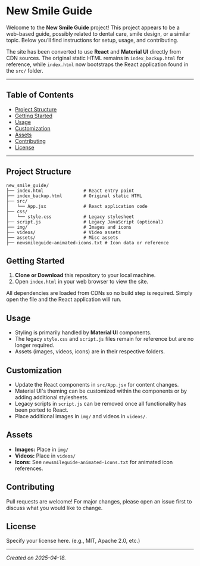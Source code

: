 # New Smile Guide

Welcome to the **New Smile Guide** project! This project appears to be a web-based guide, possibly related to dental care, smile design, or a similar topic. Below you’ll find instructions for setup, usage, and contributing.

The site has been converted to use **React** and **Material UI** directly from CDN sources. The original static HTML remains in `index_backup.html` for reference, while `index.html` now bootstraps the React application found in the `src/` folder.

---

## Table of Contents
- [Project Structure](#project-structure)
- [Getting Started](#getting-started)
- [Usage](#usage)
- [Customization](#customization)
- [Assets](#assets)
- [Contributing](#contributing)
- [License](#license)

---

## Project Structure
```
new_smile_guide/
├── index.html               # React entry point
├── index_backup.html        # Original static HTML
├── src/
│   └── App.jsx              # React application code
├── css/
│   └── style.css            # Legacy stylesheet
├── script.js                # Legacy JavaScript (optional)
├── img/                     # Images and icons
├── videos/                  # Video assets
├── assets/                  # Misc assets
├── newsmileguide-animated-icons.txt # Icon data or reference
```

## Getting Started
1. **Clone or Download** this repository to your local machine.
2. Open `index.html` in your web browser to view the site.

All dependencies are loaded from CDNs so no build step is required. Simply open the file and the React application will run.

## Usage
- Styling is primarily handled by **Material UI** components.
- The legacy `style.css` and `script.js` files remain for reference but are no longer required.
- Assets (images, videos, icons) are in their respective folders.

## Customization
- Update the React components in `src/App.jsx` for content changes.
- Material UI's theming can be customized within the components or by adding additional stylesheets.
- Legacy scripts in `script.js` can be removed once all functionality has been ported to React.
- Place additional images in `img/` and videos in `videos/`.

## Assets
- **Images:** Place in `img/`
- **Videos:** Place in `videos/`
- **Icons:** See `newsmileguide-animated-icons.txt` for animated icon references.

## Contributing
Pull requests are welcome! For major changes, please open an issue first to discuss what you would like to change.

## License
Specify your license here. (e.g., MIT, Apache 2.0, etc.)

---

*Created on 2025-04-18.*
